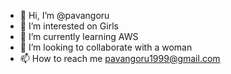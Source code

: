 - 👋 Hi, I’m @pavangoru
- 👀 I’m interested on Girls
- 🌱 I’m currently learning AWS
- 💞️ I’m looking to collaborate with a woman
- 📫 How to reach me pavangoru1999@gmail.com

<!---
pavangoru/pavangoru is a ✨ special ✨ repository because its `README.md` (this file) appears on your GitHub profile.
You can click the Preview link to take a look at your changes.
--->

